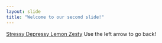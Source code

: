 ```yaml
---
layout: slide
title: "Welcome to our second slide!"
---
```

[Stressy Depressy Lemon Zesty](https://www.reddit.com/r/depression_memes/comments/em32cp/stressy_depressy_lemon_zesty/)
Use the left arrow to go back!
